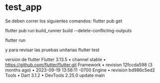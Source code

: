 # test_app
Se deben correr los siguientes comandos:
flutter pub get

flutter pub run build_runner build --delete-conflicting-outputs

flutter run

y para revisar las pruebas unitarias
flutter test

version de flutter
Flutter 3.13.5 • channel stable • https://github.com/flutter/flutter.git
Framework • revision 12fccda598 (3 months ago) • 2023-09-19 13:56:11 -0700
Engine • revision bd986c5ed2
Tools • Dart 3.1.2 • DevTools 2.25.0
update main
